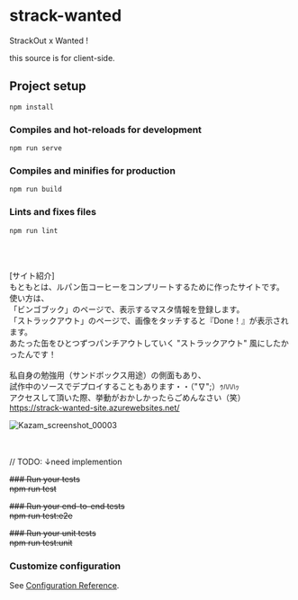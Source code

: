 # strack-wanted

StrackOut x Wanted !

this source is for client-side.



## Project setup
```
npm install
```

### Compiles and hot-reloads for development
```
npm run serve
```

### Compiles and minifies for production
```
npm run build
```

### Lints and fixes files
```
npm run lint
```
<br>
<br>

[サイト紹介]<br>
もともとは、ルパン缶コーヒーをコンプリートするために作ったサイトです。<br>
使い方は、<br>
「ビンゴブック」のページで、表示するマスタ情報を登録します。<br>
「ストラックアウト」のページで、画像をタッチすると『Done！』が表示されます。<br>
あたった缶をひとつずつパンチアウトしていく "ストラックアウト" 風にしたかったんです！<br>
<br>
私自身の勉強用（サンドボックス用途）の側面もあり、<br>
試作中のソースでデプロイすることもあります・・（"∇";）ｩﾊﾊﾊｯ<br>
アクセスして頂いた際、挙動がおかしかったらごめんなさい（笑）<br>
https://strack-wanted-site.azurewebsites.net/<br>

![Kazam_screenshot_00003](https://user-images.githubusercontent.com/49635377/66712853-00981400-edde-11e9-832b-2b1906ec392f.png)


<br>
<br>
// TODO: ↓need implemention<br>

~~### Run your tests~~<br>
~~npm run test~~

~~### Run your end-to-end tests~~<br>
~~npm run test:e2e~~

~~### Run your unit tests~~<br>
~~npm run test:unit~~

### Customize configuration
See [Configuration Reference](https://cli.vuejs.org/config/).
